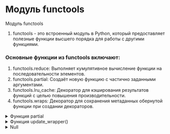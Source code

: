 # Модуль functools

Модуль functools

1. functools - это встроенный модуль в Python, который предоставляет полезные функции высшего порядка для работы с другими функциями.

### Основные функции из functools включают:  

1. functools.reduce: Выполняет кумулятивное вычисление функции на последовательности элементов.  
2. functools.partial: Создаёт новую функцию с частично заданными аргументами.  
3. functools.lru_cache: Декоратор для кэширования результатов функций с целью повышения производительности.  
4. functools.wraps: Декоратор для сохранения метаданных обернутой функции при создании декораторов.  


<details>
  <summary>	Функция partial</summary>

`[partial()]` - позволяет частично использовать функцию, фиксируя некоторые её аргументы. Она создаёт новую функцию, которая уже содержит эти зафиксированные значения и принимает только оставшиеся аргументы.

Синтаксис:

```
functools.partial(func, /, *args, **keywords)
```
- func: Функция, которую нужно частично применить. Это обязательный параметр. 
- *args: Необязательные позиционные аргументы, которые фиксируются для функции func.
- **keywords: Необязательные ключевые аргументы, которые фиксируются для функции func.


<details>
  <summary>Пример</summary>

```
from functools import partial

def multiply(x, y):
    return x * y

# Создаём новую функцию, которая всегда умножает на 2
double = partial(multiply, 2)

# Теперь мы можем использовать double, передавая только второй аргумент
print(double(5))  # Выведет 10
```

1. В функцию `partial`, в качестве первого аргумента, передаётся функция `multiply`. 
2. Вторым аргументом в функцию `partial` передаётся число, которое будет первым аргументом функции `multiply`. 
3. Функция `partial(multiply, 2)` присваивается переменной `double`, которую далее можно вызывать, как возвратную функцию. 
4. Вывод на печать функцию `double`  с аргументом `5`, который встаёт на место второго аргумента функции `multiply`

#

</details>
<details>
  <summary>Атрибуты</summary>

Функция `partial` возвращает partial-объект.   
Созданный объект partial обладает следующими атрибутами:  

- partial.func: исходная функция, которую обёрнули.
- partial.args: аргументы, которые были переданы частично.
- partial.keywords: ключевые аргументы, которые были переданы частично.
```
from functools import partial

def multiply(x, y, z):
    return x * y * z

# Создаём частичную функцию, фиксируя первые два аргумента
partial_func = partial(multiply, 2, 3)

# Используем атрибуты частичной функции
print(partial_func.func)      # Выведет <function multiply at 0x...>
print(partial_func.args)      # Выведет (2, 3)
print(partial_func.keywords)  # Выведет {}
```


#

</details>
<details>
  <summary>Использование partial с именованными аргументами</summary>

```
from functools import partial

# объявляем основную функцию
def greet(greeting, name, punctuation='!', repeat=1):
    return f"{greeting}, {name}{punctuation * repeat}"

# Создаём частичную функцию с фиксированными значениями для аргументов 

shout_greet = partial(greet, punctuation='!!!', repeat=3) 

# Используем частичную функцию 
print(shout_greet('Hello', 'Alice')) # Выведет "Hello, Alice!!!"
```

В этом примере:
* Мы зафиксировали punctuation='!!!' и repeat=3.
* При вызове shout_greet, нам нужно передать только оставшиеся позиционные аргументы greeting и name.


#

</details>
<details>
  <summary>Использование только именованных аргументов</summary>

```
from functools import *

def log_message(level='INFO', message='', timestamp=None):
    return f"{timestamp} [{level}] {message}"

# Создаём частичную функцию с фиксированным уровнем и временем
error_logger = partial(log_message, level='ERROR', timestamp='2024-07-22')

# Используем частичную функцию
print(error_logger(message='Something went wrong'))  # Выведет "2024-07-22 [ERROR] Something went wrong"
```
В этом примере:
* Мы зафиксировали level='ERROR' и timestamp='2024-07-22'.
* При вызове error_logger, нам нужно передать только оставшиеся позиционные и именованные аргументы, такие как message.

#

</details>
<details>
  <summary>Комбинированное использование позиционных и именованных аргументов</summary>

```

from functools import *

# Функция с несколькими аргументами
def configure_device(name, ip, port=80, protocol='http'):
    return f"Configuring {name} at {ip}:{port} using {protocol}"

# Создаём частичную функцию, фиксируя имя устройства и IP
device_setup = partial(configure_device, 'Router', '192.168.1.1', port=443)

# Используем частичную функцию
print(device_setup())  # Выведет "Configuring Router at 192.168.1.1:443 using http"
```
В этом примере:
* Мы зафиксировали name='Router' и ip='192.168.1.1'.
* Мы также зафиксировали port=443.
* При вызове device_setup(), нам нужно передать только оставшийся именованный аргумент protocol, который принимает значение по умолчанию 'http'.

#

</details>



#

</details>
















<details>
  <summary>Функция update_wrapper()</summary>



#

</details>















<details>
  <summary>Null</summary>



#

</details>

